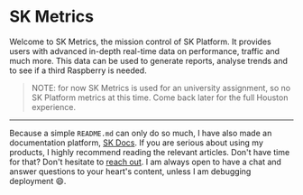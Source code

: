 # SK Metrics

Welcome to SK Metrics, the mission control of SK Platform. It provides users with advanced in-depth real-time data on performance, traffic and much more. This data can be used to generate reports, analyse trends and to see if a third Raspberry is needed.

> NOTE: for now SK Metrics is used for an university assignment, so no SK Platform metrics at this time. Come back later for the full Houston experience.

---

Because a simple `README.md` can only do so much, I have also made an documentation platform, [SK Docs](https://platform.stefankruik.com/documentation). If you are serious about using my products, I highly recommend reading the relevant articles. Don't have time for that? Don't hesitate to [reach out](https://url.skpvt.io/r/support). I am always open to have a chat and answer questions to your heart's content, unless I am debugging deployment 😄.
